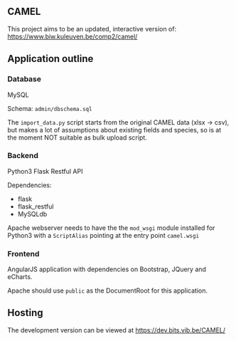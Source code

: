 ## CAMEL

This project aims to be an updated, interactive version of:  
https://www.biw.kuleuven.be/comp2/camel/

## Application outline
### Database
MySQL

Schema: `admin/dbschema.sql`

The `import_data.py` script starts from the original CAMEL data (xlsx
-> csv), but makes a lot of assumptions about existing fields and
species, so is at the moment NOT suitable as bulk upload script.

### Backend

Python3 Flask Restful API

Dependencies:

- flask
- flask_restful
- MySQLdb

Apache webserver needs to have the the `mod_wsgi` module installed for
Python3 with a `ScriptAlias` pointing at the entry point `camel.wsgi`

### Frontend

AngularJS application with dependencies on Bootstrap, JQuery and eCharts.

Apache should use `public` as the DocumentRoot for this application.

## Hosting
The development version can be viewed at
https://dev.bits.vib.be/CAMEL/

